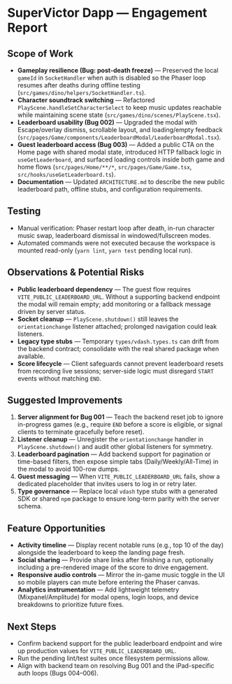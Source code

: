 # SuperVictor Dapp — Engagement Report

## Scope of Work
- **Gameplay resilience (Bug: post-death freeze)** — Preserved the local `gameId` in `SocketHandler` when auth is disabled so the Phaser loop resumes after deaths during offline testing (`src/games/dino/helpers/SocketHandler.ts`).
- **Character soundtrack switching** — Refactored `PlayScene.handleSetCharacterSelect` to keep music updates reachable while maintaining scene state (`src/games/dino/scenes/PlayScene.tsx`).
- **Leaderboard usability (Bug 002)** — Upgraded the modal with Escape/overlay dismiss, scrollable layout, and loading/empty feedback (`src/pages/Game/components/LeaderboardModal/LeaderboardModal.tsx`).
- **Guest leaderboard access (Bug 003)** — Added a public CTA on the Home page with shared modal state, introduced HTTP fallback logic in `useGetLeaderboard`, and surfaced loading controls inside both game and home flows (`src/pages/Home/**/*`, `src/pages/Game/Game.tsx`, `src/hooks/useGetLeaderboard.ts`).
- **Documentation** — Updated `ARCHITECTURE.md` to describe the new public leaderboard path, offline stubs, and configuration requirements.

## Testing
- Manual verification: Phaser restart loop after death, in-run character music swap, leaderboard dismissal in windowed/fullscreen modes.
- Automated commands were not executed because the workspace is mounted read-only (`yarn lint`, `yarn test` pending local run).

## Observations & Potential Risks
- **Public leaderboard dependency** — The guest flow requires `VITE_PUBLIC_LEADERBOARD_URL`. Without a supporting backend endpoint the modal will remain empty; add monitoring or a fallback message driven by server status.
- **Socket cleanup** — `PlayScene.shutdown()` still leaves the `orientationchange` listener attached; prolonged navigation could leak listeners.
- **Legacy type stubs** — Temporary `types/vdash.types.ts` can drift from the backend contract; consolidate with the real shared package when available.
- **Score lifecycle** — Client safeguards cannot prevent leaderboard resets from recording live sessions; server-side logic must disregard `START` events without matching `END`.

## Suggested Improvements
1. **Server alignment for Bug 001** — Teach the backend reset job to ignore in-progress games (e.g., require `END` before a score is eligible, or signal clients to terminate gracefully before reset).
2. **Listener cleanup** — Unregister the `orientationchange` handler in `PlayScene.shutdown()` and audit other global listeners for symmetry.
3. **Leaderboard pagination** — Add backend support for pagination or time-based filters, then expose simple tabs (Daily/Weekly/All-Time) in the modal to avoid 100-row dumps.
4. **Guest messaging** — When `VITE_PUBLIC_LEADERBOARD_URL` fails, show a dedicated placeholder that invites users to log in or retry later.
5. **Type governance** — Replace local `vdash` type stubs with a generated SDK or shared `npm` package to ensure long-term parity with the server schema.

## Feature Opportunities
- **Activity timeline** — Display recent notable runs (e.g., top 10 of the day) alongside the leaderboard to keep the landing page fresh.
- **Social sharing** — Provide share links after finishing a run, optionally including a pre-rendered image of the score to drive engagement.
- **Responsive audio controls** — Mirror the in-game music toggle in the UI so mobile players can mute before entering the Phaser canvas.
- **Analytics instrumentation** — Add lightweight telemetry (Mixpanel/Amplitude) for modal opens, login loops, and device breakdowns to prioritize future fixes.

## Next Steps
- Confirm backend support for the public leaderboard endpoint and wire up production values for `VITE_PUBLIC_LEADERBOARD_URL`.
- Run the pending lint/test suites once filesystem permissions allow.
- Align with backend team on resolving Bug 001 and the iPad-specific auth loops (Bugs 004–006).


